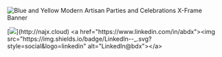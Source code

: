 ![Blue and Yellow Modern Artisan Parties and Celebrations X-Frame Banner](https://user-images.githubusercontent.com/60783263/191223505-93e857c7-679d-421a-ac3d-714e06d8c86f.gif)

[![](https://visitor-badge.glitch.me/badge?page_id=najx.visitor-badge")](http://najx.cloud) <a href="https://www.linkedin.com/in/abdx"><img src="https://img.shields.io/badge/LinkedIn--_.svg?style=social&logo=linkedin" alt="LinkedIn@bdx"></a>
